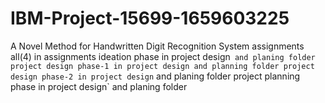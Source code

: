# IBM-Project-15699-1659603225
A Novel Method for Handwritten Digit Recognition System
assignments all(4) in assignments
ideation phase in project design` and planing folder
project design phase-1 in project design and planning folder
project design phase-2 in project design` and planing folder
project planning phase in project design` and planing folder 
